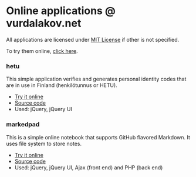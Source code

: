 # Online applications @ vurdalakov.net

All applications are licensed under [MIT License](http://opensource.org/licenses/MIT) if other  is not specified.

To try them online, [click here](http://apps.vurdalakov.net).

### hetu

This simple application verifies and generates personal identity codes that are in use in Finland (henkilötunnus or HETU).
* [Try it online](http://apps.vurdalakov.net/hetu)
* [Source code](https://github.com/vurdalakov/apps/tree/master/hetu)
* Used: jQuery, jQuery UI

### markedpad

This is a simple online notebook that supports GitHub flavored Markdown. It uses file system to store notes.
* [Try it online](http://apps.vurdalakov.net/markedpad)
* [Source code](https://github.com/vurdalakov/apps/tree/master/markedpad)
* Used: jQuery, jQuery UI, Ajax (front end) and PHP (back end)
